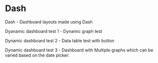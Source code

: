 # Dash
Dash - Dashboard layouts made using Dash

Dyanamic dashboard test 1 - Dynamic graph test

Dynamic dashboard test 2 - Data table test with button

Dynamic dashboard test 3 - Dashboard with Multiple graphs which can be varied based on the date picker:


